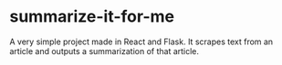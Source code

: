# summarize-it-for-me
 A very simple project made in React and Flask. It scrapes text from an article and outputs a summarization of that article.
